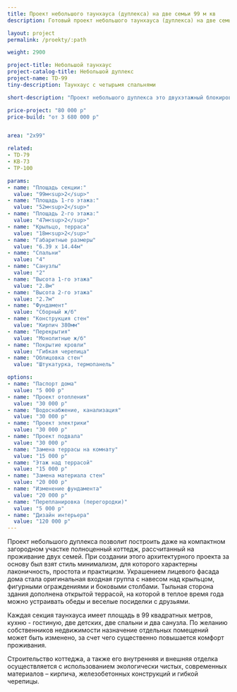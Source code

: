 ```yaml
---
title: Проект небольшого таунхауса (дуплекса) на две семьи 99 м кв
description: Готовый проект небольшого таунхауса (дуплекса) на две семьи, из кирпича, газобетона или пеноблока. Площадь секции&#58; 99 м.кв.

layout: project
permalink: /proekty/:path

weight: 2900

project-title: Небольшой таунхаус
project-catalog-title: Небольшой дуплекс
project-name: TD-99
tiny-description: Таунхаус с четырьмя спальнями

short-description: "Проект небольшого дуплекса это двухэтажный блокированный жилой дом со смежной стеной и отдельными входами в каждой секции. Нижние окна украшены лаконичными кронштейнами, которые скользят по фасадам вверх и образуют красивые резные элементы декора. Каждая секция предназначена для одной семьи. Здесь есть пять жилых комнат, которые могут быть оборудованы в соответствии с вашими желаниями. Терраса дополнит зону отдыха и откроет вид на сад или бассейн."

price-project: "80 000 р"
price-build: "от 3 680 000 р"


area: "2x99"

related:
- TD-79
- KB-73
- TP-100

params:
- name: "Площадь секции:"
  value: "99м<sup>2</sup>"
- name: "Площадь 1-го этажа:"
  value: "52м<sup>2</sup>"
- name: "Площадь 2-го этажа:"
  value: "47м<sup>2</sup>"
- name: "Крыльцо, терраса"
  value: "18м<sup>2</sup>"
- name: "Габаритные размеры"
  value: "6.39 x 14.44м"
- name: "Спальни"
  value: "4"
- name: "Санузлы"
  value: "2"
- name: "Высота 1-го этажа"
  value: "2.8м"
- name: "Высота 2-го этажа"
  value: "2.7м"
- name: "Фундамент"
  value: "Сборный ж/б"
- name: "Конструкция стен"
  value: "Кирпич 380мм"
- name: "Перекрытия"
  value: "Монолитные ж/б"
- name: "Покрытие кровли"
  value: "Гибкая черепица"
- name: "Облицовка стен"
  value: "Штукатурка, термопанель"

options:
- name: "Паспорт дома"
  value: "5 000 р"
- name: "Проект отопления"
  value: "30 000 р"
- name: "Водоснабжение, канализация"
  value: "30 000 р"
- name: "Проект электрики"
  value: "30 000 р"
- name: "Проект подвала"
  value: "30 000 р"
- name: "Замена террасы на комнату"
  value: "15 000 р"
- name: "Этаж над террасой"
  value: "15 000 р"
- name: "Замена материала стен"
  value: "20 000 р"
- name: "Изменение фундамента"
  value: "20 000 р"
- name: "Перепланировка (перегородки)"
  value: "5 000 р"
- name: "Дизайн интерьера"
  value: "120 000 р"
---
```

Проект небольшого дуплекса позволит построить даже на компактном загородном участке полноценный коттедж, рассчитанный на проживание двух семей. При создании этого архитектурного проекта за основу был взят стиль минимализм, для которого характерны лаконичность, простота и практицизм. Украшением лицевого фасада дома стала оригинальная входная группа с навесом над крыльцом, фигурными ограждениями и боковыми столбами. Тыльная сторона здания дополнена открытой террасой, на которой в теплое время года можно устраивать обеды и веселые посиделки с друзьями.

Каждая секция таунхауса имеет площадь в 99 квадратных метров, кухню - гостиную, две детских, две спальни и два санузла. По желанию собственников недвижимости назначение отдельных помещений может быть изменено, за счет чего существенно повышается комфорт проживания.

Строительство коттеджа, а также его внутренняя и внешняя отделка осуществляется с использованием экологически чистых, современных материалов – кирпича, железобетонных конструкций и гибкой черепицы.